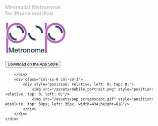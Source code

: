 <div class="container">      
	<div class="row">
		<div class="col-xs-1 col-sm-4"> 
			<div class="row">
			    <br/>
				<br/>
				<br/>
				<br/>
				<br/>
				<br/>
				<br/>
				<br/>
				<br/>
				<h3 class="pull-right bs-example" style="color:#C2C2C2">Minimalist Metronome <br/>for iPhone and iPad</h3>
			</div>
			<div class="row">
				<img src="/assets/logo.png"  style="width=196; height=110" class="pull-right"/>
			</div>
			<div class="row">
			<button type="button" class="btn btn-primary btn-lg pull-right">
  <span class="glyphicon glyphicon-download"></span> Download on the App Store
</button>
			</div>
			
			
		</div>
		<div class="col-xs-6 col-sm-3"> 
			<div style="position: relative; left: 0; top: 0;">
				<img src="/assets/mobile_portrait.png" style="position: relative; top: 0; left: 0;"/>
				<img src="/assets/pop_screenscast.gif" style="position: absolute; top: 60px; left: 35px; width=434;height=618"/>
			</div>
		</div>
	</div>
</div>